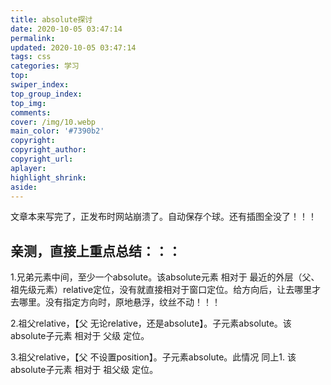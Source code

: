 ```yaml
---
title: absolute探讨
date: 2020-10-05 03:47:14
permalink:
updated: 2020-10-05 03:47:14
tags: css
categories: 学习
top:
swiper_index:
top_group_index:
top_img:
comments:
cover: /img/10.webp
main_color: '#7390b2'
copyright:
copyright_author:
copyright_url:
aplayer:
highlight_shrink:
aside:
---
```

文章本来写完了，正发布时网站崩溃了。自动保存个球。还有插图全没了！！！



## 亲测，直接上重点总结：：：
1.兄弟元素中间，至少一个absolute。该absolute元素 相对于 最近的外层（父、祖先级元素）relative定位，没有就直接相对于窗口定位。给方向后，让去哪里才去哪里。没有指定方向时，原地悬浮，纹丝不动！！！

2.祖父relative，【父 无论relative，还是absolute】。子元素absolute。该absolute子元素 相对于 父级 定位。

3.祖父relative，【父 不设置position】。子元素absolute。此情况 同上1.
该absolute子元素 相对于 祖父级 定位。


